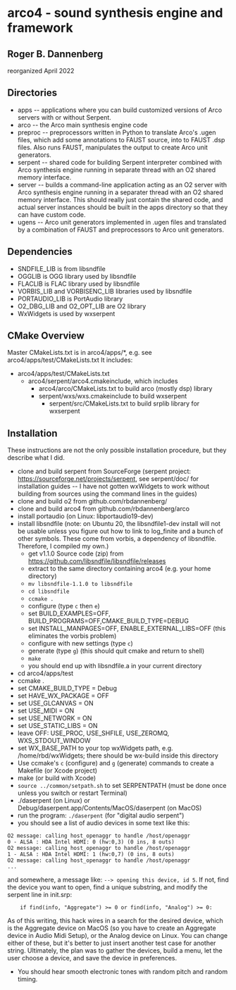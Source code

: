 # arco4 - sound synthesis engine and framework

## Roger B. Dannenberg
reorganized April 2022

## Directories
- apps -- applications where you can build customized versions of Arco servers with or without Serpent.
- arco -- the Arco main synthesis engine code
- preproc -- preprocessors written in Python to translate Arco's .ugen files, which add some annotations to FAUST source, into to FAUST .dsp files. Also runs FAUST, manipulates the output to create Arco unit generators.
- serpent -- shared code for building Serpent interpreter combined with Arco synthesis engine running in separate thread with an O2 shared memory interface.
- server -- builds a command-line application acting as an O2 server with
Arco synthesis engine running in a separater thread with an O2 shared memory interface. This should really just contain the shared code, and actual server instances should be built in the apps directory so that they can have custom code.
- ugens -- Arco unit generators implemented in .ugen files and translated by a combination of FAUST and preprocessors to Arco unit generators.

## Dependencies
- SNDFILE_LIB is from libsndfile
- OGGLIB is OGG library used by libsndfile
- FLACLIB is FLAC library used by libsndfile
- VORBIS_LIB and VORBISENC_LIB libraries used by libsndfile
- PORTAUDIO_LIB is PortAudio library
- O2_DBG_LIB and O2_OPT_LIB are O2 library
- WxWidgets is used by wxserpent

## CMake Overview
Master CMakeLists.txt is in arco4/apps/*, e.g. see arco4/apps/test/CMakeLists.txt
It includes:
- arco4/apps/test/CMakeLists.txt
  - arco4/serpent/arco4.cmakeinclude, which includes
    - arco4/arco/CMakeLists.txt to build arco (mostly dsp) library
    - serpent/wxs/wxs.cmakeinclude to build wxserpent
      - serpent/src/CMakeLists.txt to build srplib library for wxserpent

## Installation

These instructions are not the only possible installation procedure,
but they describe what I did.

- clone and build serpent from SourceForge (serpent project: https://sourceforge.net/projects/serpent, see serpent/doc/ for installation guides -- I have not gotten wxWidgets to work without building from sources using the command lines in the guides)
- clone and build o2 from github.com/rbdannenberg/
- clone and build arco4 from github.com/rbdannenberg/arco
- install portaudio (on Linux: libportaudio19-dev)
- install libsndfile (note: on Ubuntu 20, the libsndfile1-dev install will not
     be usable unless you figure out how to link to log_finite and a bunch of
     other symbols. These come from vorbis, a dependency of libsndfile.
     Therefore, I compiled my own.)
  - get v1.1.0 Source code (zip) from
      https://github.com/libsndfile/libsndfile/releases
  - extract to the same directory containing arco4 (e.g. your home directory)
  - `mv libsndfile-1.1.0 to libsndfile`
  - `cd libsndfile`
  - `ccmake .`
  - configure (type `c` then `e`)
  - set BUILD_EXAMPLES=OFF, BUILD_PROGRAMS=OFF,CMAKE_BUILD_TYPE=DEBUG
  - set INSTALL_MANPAGES=OFF, ENABLE_EXTERNAL_LIBS=OFF (this eliminates
      the vorbis problem)
  - configure with new settings (type `c`)
  - generate (type `g`) (this should quit cmake and return to shell)
  - `make`
  - you should end up with libsndfile.a in your current directory
- cd arco4/apps/test
- ccmake .
- set CMAKE_BUILD_TYPE = Debug
- set HAVE_WX_PACKAGE = OFF
- set USE_GLCANVAS = ON
- set USE_MIDI = ON
- set USE_NETWORK = ON
- set USE_STATIC_LIBS = ON
- leave OFF: USE_PROC, USE_SHFILE, USE_ZEROMQ, WXS_STDOUT_WINDOW
- set WX_BASE_PATH to your top wxWidgets path, e.g. /home/rbd/wxWidgets; there should be wx-build inside this directory
- Use ccmake's `c` (configure) and `g` (generate) commands to create a Makefile (or Xcode project)
- make (or build with Xcode)
- `source ../common/setpath.sh` to set SERPENTPATH (must be done once unless you switch or restart Terminal)
- ./daserpent (on Linux) or Debug/daserpent.app/Contents/MacOS/daserpent (on MacOS)
- run the program: `./daserpent` (for "digital audio serpent")
- you should see a list of audio devices in some text like this:
```
O2 message: calling host_openaggr to handle /host/openaggr
0 - ALSA : HDA Intel HDMI: 0 (hw:0,3) (0 ins, 8 outs)
O2 message: calling host_openaggr to handle /host/openaggr
1 - ALSA : HDA Intel HDMI: 1 (hw:0,7) (0 ins, 8 outs)
O2 message: calling host_openaggr to handle /host/openaggr
...
```
and somewhere, a message like: `--> opening this device, id 5`. If not,
find the device you want to open, find a unique substring, and modify
the serpent line in init.srp:
```
    if find(info, "Aggregate") >= 0 or find(info, "Analog") >= 0:
```
As of this writing, this hack wires in a search for the desired device,
which is the Aggregate device on MacOS (so you have to create an
Aggregate device in Audio Midi Setup), or the Analog device on Linux.
You can change either of these, but it's better to just insert
another test case for another string. Ultimately, the plan was to
gather the devices, build a menu, let the user choose a device, and
save the device in preferences.
- You should hear smooth electronic tones with random pitch and random timing.
